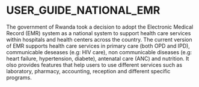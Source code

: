# USER_GUIDE_NATIONAL_EMR

The government of Rwanda took a decision to adopt the Electronic Medical Record (EMR) system as a national system to support health care services within hospitals and health centers across the country.
The current version of EMR supports health care services in primary care (both OPD and IPD), communicable deseases (e.g: HIV care), non communicable diseases (e.g: heart failure, hypertension, diabete), antenatal care (ANC) and nutrition. It olso provides features that help users to use different services such as  laboratory, pharmacy, accounting, reception and different specific programs.
